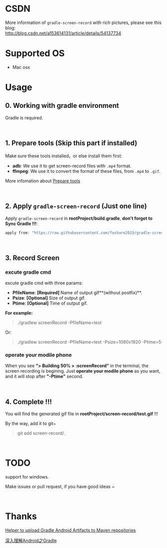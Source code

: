 # CSDN
More information of `gradle-screen-record` with rich pictures, please see this blog:  
http://blog.csdn.net/a153614131/article/details/54137734
<br/>

# Supported OS
- Mac osx


# Usage
## 0. Working with gradle environment
Gradle is required.

<br/>

## 1. Prepare tools (Skip this part if installed)
Make sure these tools installed，or else install them first: 

 - **adb**:   We use it to get screen-record files with `.mp4` format.
 - **ffmpeg**:   We use it to convert the format of these files, from `.mp4` to `.gif`.

More infomation about [Prepare tools](./prepare-tools.MD)

<br/>

## 2. Apply `gradle-screen-record` (Just one line)
Apply `gradle-screen-record` in **rootProject/build.gradle**,
**don't forget to Sync Gradle !!!**:
```groovy
apply from: "https://raw.githubusercontent.com/fashare2015/gradle-screen-record/master/screen-record.gradle"
```
<br/>

## 3. Record Screen
### excute gradle cmd
excute gradle cmd with three params:

 - **PfileName**: **[Required]** Name of output gif**(without postfix)**.
 - **Psize**: **[Optional]** Size of output gif.
 - **Ptime**: **[Optional]** Time of output gif.

**For example:**
>./gradlew screenRecord -PfileName=test

Or:
>./gradlew screenRecord -PfileName=test -Psize=1080x1920 -Ptime=5

### operate your modile phone
When you see **"> Building 50% > :screenRecord"** in the terminal, the screen recording is begining.
Just **operate your modile phone** as you want, and it will stop after **"-Ptime"** second.

<br/>

## 4. Complete !!!
You will find the generated gif file in **rootProject/screen-record/test.gif** !!!

By the way, add it to git~
>git add screen-record/.

<br/>

# TODO
support for windows.

Make issues or pull request, if you have good ideas ~

<br/>

# Thanks
[Helper to upload Gradle Android Artifacts to Maven repositories](https://github.com/chrisbanes/gradle-mvn-push)

[深入理解Android之Gradle](http://www.jcodecraeer.com/a/anzhuokaifa/Android_Studio/2015/0911/3443.html)





